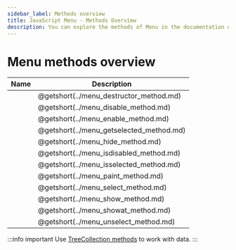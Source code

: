```yaml
---
sidebar_label: Methods overview
title: JavaScript Menu - Methods Overview 
description: You can explore the methods of Menu in the documentation of the DHTMLX JavaScript UI library. Browse developer guides and API reference, try out code examples and live demos, and download a free 30-day evaluation version of DHTMLX Suite 7.
---
```


# Menu methods overview

| Name                                    | Description                                    |
| --------------------------------------- | ---------------------------------------------- |
| [](../menu_destructor_method.md)  | @getshort(../menu_destructor_method.md)  |
| [](../menu_disable_method.md)     | @getshort(../menu_disable_method.md)     |
| [](../menu_enable_method.md)      | @getshort(../menu_enable_method.md)      |
| [](../menu_getselected_method.md) | @getshort(../menu_getselected_method.md) |
| [](../menu_hide_method.md)        | @getshort(../menu_hide_method.md)        |
| [](../menu_isdisabled_method.md)  | @getshort(../menu_isdisabled_method.md)  |
| [](../menu_isselected_method.md)  | @getshort(../menu_isselected_method.md)  |
| [](../menu_paint_method.md)       | @getshort(../menu_paint_method.md)       |
| [](../menu_select_method.md)      | @getshort(../menu_select_method.md)      |
| [](../menu_show_method.md)        | @getshort(../menu_show_method.md)        |
| [](../menu_showat_method.md)      | @getshort(../menu_showat_method.md)      |
| [](../menu_unselect_method.md)    | @getshort(../menu_unselect_method.md)    |

:::info important
Use [TreeCollection methods](suite/tree_collection.md) to work with data. 
:::